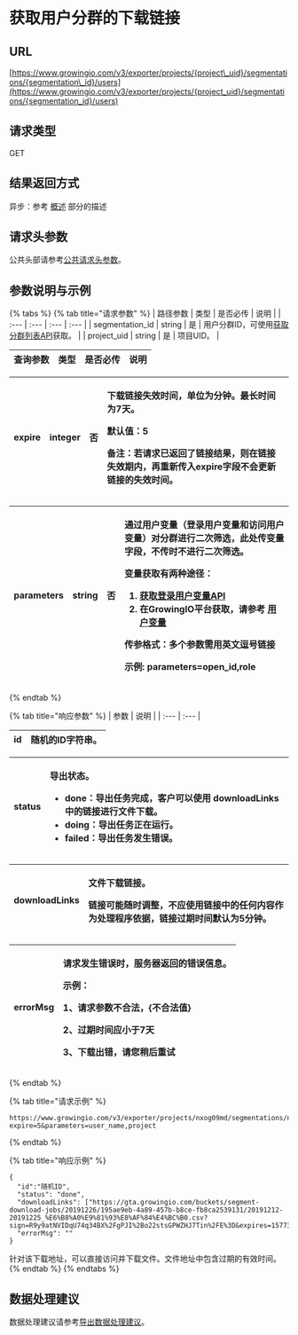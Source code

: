 # 获取用户分群的下载链接

## URL <a id="url"></a>

[https://www.growingio.com/v3/exporter/projects/{project\_uid}/segmentations/{segmentation\_id}/users](https://www.growingio.com/v3/exporter/projects/{project_uid}/segmentations/{segmentation_id}/users)

## 请求类型 <a id="qing-qiu-lei-xing"></a>

GET

## 结果返回方式 <a id="qing-qiu-lei-xing"></a>

异步：参考 [概述](../overview.md) 部分的描述

## 请求头参数 <a id="qing-qiu-tou-can-shu"></a>

公共头部请参考[公共请求头参数](../../authenticate.md)。

## 参数说明与示例 <a id="can-shu-shuo-ming-yu-shi-li"></a>

{% tabs %}
{% tab title="请求参数" %}
| 路径参数 | 类型 | 是否必传 | 说明 |
| :--- | :--- | :--- | :--- |
| segmentation\_id | string | 是 | 用户分群ID，可使用[获取分群列表API](../../statistics-api/definition/get-segm.md)获取。 |
| project\_uid | string | 是 | 项目UID。 |

| 查询参数 | 类型 | 是否必传 | 说明 |
| :--- | :--- | :--- | :--- |


<table>
  <thead>
    <tr>
      <th style="text-align:left">expire</th>
      <th style="text-align:left">integer</th>
      <th style="text-align:left">&#x5426;</th>
      <th style="text-align:left">
        <p>&#x4E0B;&#x8F7D;&#x94FE;&#x63A5;&#x5931;&#x6548;&#x65F6;&#x95F4;&#xFF0C;&#x5355;&#x4F4D;&#x4E3A;&#x5206;&#x949F;&#x3002;&#x6700;&#x957F;&#x65F6;&#x95F4;&#x4E3A;7&#x5929;&#x3002;</p>
        <p>&#x9ED8;&#x8BA4;&#x503C;&#xFF1A;5</p>
        <p>&#x5907;&#x6CE8;&#xFF1A;&#x82E5;&#x8BF7;&#x6C42;&#x5DF2;&#x8FD4;&#x56DE;&#x4E86;&#x94FE;&#x63A5;&#x7ED3;&#x679C;&#xFF0C;&#x5219;&#x5728;&#x94FE;&#x63A5;&#x5931;&#x6548;&#x671F;&#x5185;&#xFF0C;&#x518D;&#x91CD;&#x65B0;&#x4F20;&#x5165;expire&#x5B57;&#x6BB5;&#x4E0D;&#x4F1A;&#x66F4;&#x65B0;&#x94FE;&#x63A5;&#x7684;&#x5931;&#x6548;&#x65F6;&#x95F4;&#x3002;</p>
      </th>
    </tr>
  </thead>
  <tbody></tbody>
</table><table>
  <thead>
    <tr>
      <th style="text-align:left">parameters</th>
      <th style="text-align:left">string</th>
      <th style="text-align:left">&#x5426;</th>
      <th style="text-align:left">
        <p>&#x901A;&#x8FC7;&#x7528;&#x6237;&#x53D8;&#x91CF;&#xFF08;&#x767B;&#x5F55;&#x7528;&#x6237;&#x53D8;&#x91CF;&#x548C;&#x8BBF;&#x95EE;&#x7528;&#x6237;&#x53D8;&#x91CF;&#xFF09;&#x5BF9;&#x5206;&#x7FA4;&#x8FDB;&#x884C;&#x4E8C;&#x6B21;&#x7B5B;&#x9009;&#xFF0C;&#x6B64;&#x5904;&#x4F20;&#x53D8;&#x91CF;&#x5B57;&#x6BB5;&#xFF0C;&#x4E0D;&#x4F20;&#x65F6;&#x4E0D;&#x8FDB;&#x884C;&#x4E8C;&#x6B21;&#x7B5B;&#x9009;&#x3002;</p>
        <p>&#x53D8;&#x91CF;&#x83B7;&#x53D6;&#x6709;&#x4E24;&#x79CD;&#x9014;&#x5F84;&#xFF1A;</p>
        <ol>
          <li><a href="../../project-manage/get-loginvar.md">&#x83B7;&#x53D6;&#x767B;&#x5F55;&#x7528;&#x6237;&#x53D8;&#x91CF;API</a>
          </li>
          <li>&#x5728;GrowingIO&#x5E73;&#x53F0;&#x83B7;&#x53D6;&#xFF0C;&#x8BF7;&#x53C2;&#x8003;
            <a
            href="../../../../product-manual/data-center/data-management/user/">&#x7528;&#x6237;&#x53D8;&#x91CF;</a>
          </li>
        </ol>
        <p>&#x4F20;&#x53C2;&#x683C;&#x5F0F;&#xFF1A;<b>&#x591A;&#x4E2A;&#x53C2;&#x6570;&#x9700;&#x7528;&#x82F1;&#x6587;&#x9017;&#x53F7;&#x94FE;&#x63A5;</b>
        </p>
        <p><b>&#x793A;&#x4F8B;:</b> parameters=open_id,role</p>
      </th>
    </tr>
  </thead>
  <tbody></tbody>
</table>
{% endtab %}

{% tab title="响应参数" %}
| 参数 | 说明 |
| :--- | :--- |


| id | 随机的ID字符串。 |
| :--- | :--- |


<table>
  <thead>
    <tr>
      <th style="text-align:left">status</th>
      <th style="text-align:left">
        <p>&#x5BFC;&#x51FA;&#x72B6;&#x6001;&#x3002;</p>
        <ul>
          <li>done&#xFF1A;&#x5BFC;&#x51FA;&#x4EFB;&#x52A1;&#x5B8C;&#x6210;&#xFF0C;&#x5BA2;&#x6237;&#x53EF;&#x4EE5;&#x4F7F;&#x7528;
            downloadLinks &#x4E2D;&#x7684;&#x94FE;&#x63A5;&#x8FDB;&#x884C;&#x6587;&#x4EF6;&#x4E0B;&#x8F7D;&#x3002;</li>
          <li>doing&#xFF1A;&#x5BFC;&#x51FA;&#x4EFB;&#x52A1;&#x6B63;&#x5728;&#x8FD0;&#x884C;&#x3002;</li>
          <li>failed&#xFF1A;&#x5BFC;&#x51FA;&#x4EFB;&#x52A1;&#x53D1;&#x751F;&#x9519;&#x8BEF;&#x3002;</li>
        </ul>
      </th>
    </tr>
  </thead>
  <tbody></tbody>
</table><table>
  <thead>
    <tr>
      <th style="text-align:left">downloadLinks</th>
      <th style="text-align:left">
        <p>&#x6587;&#x4EF6;&#x4E0B;&#x8F7D;&#x94FE;&#x63A5;&#x3002;</p>
        <p>&#x94FE;&#x63A5;&#x53EF;&#x80FD;&#x968F;&#x65F6;&#x8C03;&#x6574;&#xFF0C;&#x4E0D;&#x5E94;&#x4F7F;&#x7528;&#x94FE;&#x63A5;&#x4E2D;&#x7684;&#x4EFB;&#x4F55;&#x5185;&#x5BB9;&#x4F5C;&#x4E3A;&#x5904;&#x7406;&#x7A0B;&#x5E8F;&#x4F9D;&#x636E;&#xFF0C;&#x94FE;&#x63A5;&#x8FC7;&#x671F;&#x65F6;&#x95F4;&#x9ED8;&#x8BA4;&#x4E3A;5&#x5206;&#x949F;&#x3002;</p>
      </th>
    </tr>
  </thead>
  <tbody></tbody>
</table><table>
  <thead>
    <tr>
      <th style="text-align:left">errorMsg</th>
      <th style="text-align:left">
        <p>&#x8BF7;&#x6C42;&#x53D1;&#x751F;&#x9519;&#x8BEF;&#x65F6;&#xFF0C;&#x670D;&#x52A1;&#x5668;&#x8FD4;&#x56DE;&#x7684;&#x9519;&#x8BEF;&#x4FE1;&#x606F;&#x3002;</p>
        <p>&#x793A;&#x4F8B;&#xFF1A;</p>
        <p>1&#x3001;&#x8BF7;&#x6C42;&#x53C2;&#x6570;&#x4E0D;&#x5408;&#x6CD5;&#xFF0C;{&#x4E0D;&#x5408;&#x6CD5;&#x503C;}</p>
        <p>2&#x3001;&#x8FC7;&#x671F;&#x65F6;&#x95F4;&#x5E94;&#x5C0F;&#x4E8E;7&#x5929;</p>
        <p>3&#x3001;&#x4E0B;&#x8F7D;&#x51FA;&#x9519;&#xFF0C;&#x8BF7;&#x60A8;&#x7A0D;&#x540E;&#x91CD;&#x8BD5;</p>
      </th>
    </tr>
  </thead>
  <tbody></tbody>
</table>
{% endtab %}

{% tab title="请求示例" %}
```text
https://www.growingio.com/v3/exporter/projects/nxog09md/segmentations/nP2lpkX9/users?expire=5&parameters=user_name,project
```
{% endtab %}

{% tab title="响应示例" %}
```text
{
  "id":"随机ID",
  "status": "done",
  "downloadLinks": ["https://gta.growingio.com/buckets/segment-download-jobs/20191226/195ae9eb-4a89-457b-b8ce-fb8ca2539131/20191212-20191225_%E6%B8%A0%E9%81%93%E8%AF%84%E4%BC%B0.csv?sign=R9y9atNVIDqU74q34BX%2FgPJI%2Bo22stsGPWZHJ7Tin%2FE%3D&expires=1577344409140"],
  "errorMsg": ""
}
```

针对该下载地址，可以直接访问并下载文件。文件地址中包含过期的有效时间。
{% endtab %}
{% endtabs %}

## 数据处理建议

数据处理建议请参考[导出数据处理建议](../../originaldata-export-v2/exportsuggest.md)。

